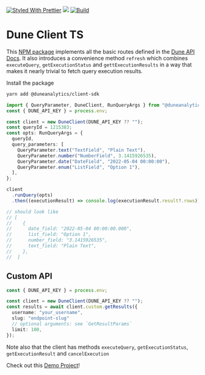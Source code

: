 [![Styled With Prettier](https://img.shields.io/badge/code_style-prettier-ff69b4.svg)](https://prettier.io/)
[![](https://github.com/duneanalytics/ts-dune-client/actions/workflows/npm-publish.yaml/badge.svg)](https://github.com/duneanalytics/ts-dune-client/actions/workflows/npm-publish.yaml)
[![Build](https://github.com/bh2smith/ts-dune-client/actions/workflows/pull-request.yaml/badge.svg)](https://github.com/duneanalytics/ts-dune-client/actions/workflows/pull-request.yaml)

# Dune Client TS

This [NPM package](https://www.npmjs.com/package/@duneanalytics/client-sdk) implements all the basic routes defined in the [Dune API Docs](https://dune.com/docs/api/). It also introduces a convenience method `refresh` which combines `executeQuery`, `getExecutionStatus` and `gettExecutionResults` in a way that makes it nearly trivial to fetch query execution results.

Install the package

```sh
yarn add @duneanalytics/client-sdk
```

```ts
import { QueryParameter, DuneClient, RunQueryArgs } from "@duneanalytics/client-sdk";
const { DUNE_API_KEY } = process.env;

const client = new DuneClient(DUNE_API_KEY ?? "");
const queryId = 1215383;
const opts: RunQueryArgs = {
  queryId,
  query_parameters: [
    QueryParameter.text("TextField", "Plain Text"),
    QueryParameter.number("NumberField", 3.1415926535),
    QueryParameter.date("DateField", "2022-05-04 00:00:00"),
    QueryParameter.enum("ListField", "Option 1"),
  ],
};

client
  .runQuery(opts)
  .then((executionResult) => console.log(executionResult.result?.rows));

// should look like
// [
//    {
//      date_field: "2022-05-04 00:00:00.000",
//      list_field: "Option 1",
//      number_field: "3.1415926535",
//      text_field: "Plain Text",
//    },
//  ]
```

## Custom API

```ts
const { DUNE_API_KEY } = process.env;

const client = new DuneClient(DUNE_API_KEY ?? "");
const results = await client.custom.getResults({
  username: "your_username", 
  slug: "endpoint-slug"
  // optional arguments: see `GetResultParams`
  limit: 100,
});
```


Note also that the client has methods `executeQuery`, `getExecutionStatus`, `getExecutionResult` and `cancelExecution`

Check out this [Demo Project](https://github.com/bh2smith/demo-ts-dune-client)!
